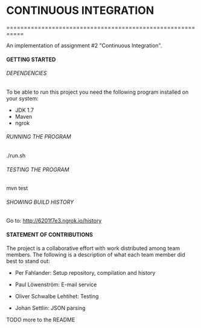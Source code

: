 # CONTINUOUS INTEGRATION
===========================================================

An implementation of assignment #2 "Continuous Integration".

#### GETTING STARTED

###### DEPENDENCIES

To be able to run this project you need the following program installed on your system:
- JDK 1.7
- Maven
- ngrok

###### RUNNING THE PROGRAM
./run.sh


###### TESTING THE PROGRAM
mvn test

###### SHOWING BUILD HISTORY

Go to: http://6201f7e3.ngrok.io/history

#### STATEMENT OF CONTRIBUTIONS

The project is a collaborative effort with work distributed among team members. The following is a description of what each team member did best to stand out:

- Per Fahlander: Setup repository, compilation and history
 
- Paul Löwenström: E-mail service

- Oliver Schwalbe Lehtihet: Testing

- Johan Settlin: JSON parsing
 

TODO more to the README
